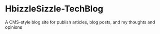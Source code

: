 # HbizzleSizzle-TechBlog
A CMS-style blog site for publish articles, blog posts, and my thoughts and opinions

